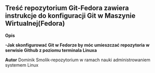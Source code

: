 ## **Treść repozytorium Git-Fedora zawiera instrukcje do konfiguracji Git w Maszynie Wirtualnej(Fedora)**

 **Opis**

 **-Jak skonfigurować Git w Fedorze by móc umieszczać repozytoria w serwisie Github z poziomu terminala Linuxa**

 **Autor** 
Dominik Smolik-repozytorium w ramach nauki administrowaniem systemem Linux
